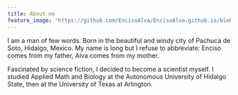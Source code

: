 ```yaml
---
title: About me
feature_image: "https://github.com/EncisoAlva/EncisoAlva.github.io/blob/main/img/banner_TB.jpg?raw=true"
---
```


I am a man of few words. Born in the beautiful and windy city of Pachuca de Soto, Hidalgo, Mexico. My name is long but I refuse to abbreviate: Enciso comes from my father, Alva comes from my mother. 

Fascinated by science fiction, I decided to become a scientist myself. I studied Applied Math and Biology at the Autonomous University of Hidalgo State, then at the University of Texas at Arlington.